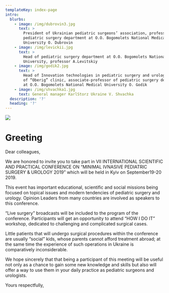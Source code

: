 ```yaml
---
templateKey: index-page
intro:
  blurbs:
    - image: /img/dubrovin3.jpg
      text: >
        President of Ukrainian pediatric surgeons’ association, professor of
        pediatric surgery department at О.О. Bogomolets National Medical
        University O. Dubrovin
    - image: /img/levickii.jpg
      text: >
        Head of pediatric surgery department at О.О. Bogomolets National Medical
        University, professor A.Levitskiy
    - image: /img/godik2.jpg
      text: >
        Head of Innovation technologies in pediatric surgery and urology center
        of “Oberig” clinic, associate-professor of pediatric surgery department
        at О.О. Bogomolets National Medical University O. Godik
    - image: /img/shvachka1.jpg
      text: General manager KarlStorz Ukraine V. Shvachka
  description: '?'
  heading: '?'
---
```

![](/img/2019_no_flags.jpeg)

# **Greeting**

Dear colleagues,

We are honored to invite you to take part in VII INTERNATIONAL SCIENTIFIC AND PRACTICAL CONFERENCE ON “MINIMAL IVNASIVE PEDIATRIC SURGERY & UROLOGY 2019” which will be held in Kyiv on September19-20 2019.

This event has important educational, scientific and social missions being focused on topical issues and modern tendencies of pediatric surgery and urology. Opinion Leaders from many countries are involved as speakers to this conference.   

“Live surgery” broadcasts will be included to the program of the conference. Participants will get an opportunity to attend “HOW I DO IT” workshop, dedicated to challenging and complicated surgical cases.

Little patients that will undergo surgical procedures within the conference are usually “social” kids, whose parents cannot afford treatment abroad; at the same time the experience of such operations in Ukraine is comparatively inconsiderable.

We hope sincerely that that being a participant of this meeting will be useful not only as a chance to gain some new knowledge and skills but also will offer a way to use them in your daily practice as pediatric surgeons and urologists.

Yours respectfully,

